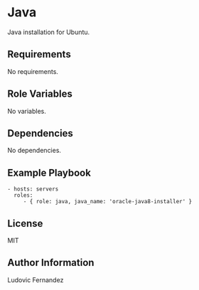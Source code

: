 # Java

Java installation for Ubuntu.

## Requirements

No requirements.

## Role Variables

No variables.

## Dependencies

No dependencies.

## Example Playbook

```
- hosts: servers
  roles:
     - { role: java, java_name: 'oracle-java8-installer' }
```

## License

MIT

## Author Information

Ludovic Fernandez
